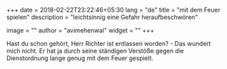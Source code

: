 +++
date        = 2018-02-22T23:22:46+05:30
lang        = "de"
title       = "mit dem Feuer spielen"
description = "leichtsinnig eine Gefahr heraufbeschwören"

image       = ""
author      = "avimehenwal"
widget      = ""
+++

Hast du schon gehört, Herr Richter ist entlassen worden? -
Das wundert mich nicht. Er hat ja durch seine ständigen Verstöße gegen die Dienstordnung
lange genug mit dem Feuer gespielt.
